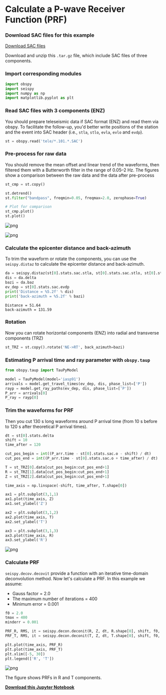 
# Calculate a P-wave Receiver Function (PRF)

### Download SAC files for this example

[Download SAC files](https://osf.io/7xb63/download)

Download and unzip this `.tar.gz` file, which include SAC files of three components.

### Import corresponding modules

```python
import obspy
import seispy
import numpy as np
import matplotlib.pyplot as plt
```

### Read SAC files with 3 components (ENZ)

You should prepare teleseismic data if SAC format (ENZ) and read them via obspy. To facilitate the follow-up, you'd better write positions of the station and the event into SAC header (i.e., `stla`, `stlo`, `evla`, `evlo` and `evdp`).

```python
st = obspy.read('tele/*.101.*.SAC')
```

### Pre-process for raw data

You should remove the mean offset and linear trend of the waveforms, then filtered them with a Butterworth filter in the range of 0.05–2 Hz. The figures show a comparison between the raw data and the data after pre-process

```python
st_cmp = st.copy()

st.detrend()
st.filter("bandpass", freqmin=0.05, freqmax=2.0, zerophase=True)

# Plot for comparison
st_cmp.plot()
st.plot()
```

![png](/_static/files/output_5_0.png)

![png](/_static/files/output_5_1.png)

### Calculate the epicenter distance and back-azimuth

To trim the waveform or rotate the components, you can use the `seispy.distaz` to calculate the epicenter distance and back-azimuth.

```python
da = seispy.distaz(st[0].stats.sac.stla, st[0].stats.sac.stlo, st[0].stats.sac.evla, st[0].stats.sac.evlo)
dis = da.delta
bazi = da.baz
ev_dep = st[0].stats.sac.evdp
print('Distance = %5.2f' % dis)
print('back-azimuth = %5.2f' % bazi)
```

    Distance = 51.64
    back-azimuth = 131.59

### Rotation

Now you can rotate horizontal components (ENZ) into radial and transverse components (TRZ)

```python
st_TRZ = st.copy().rotate('NE->RT', back_azimuth=bazi)
```

### Estimating P arrival time and ray parameter with `obspy.taup`

```python
from obspy.taup import TauPyModel

model = TauPyModel(model='iasp91')
arrivals = model.get_travel_times(ev_dep, dis, phase_list=['P'])
rayp = model.get_ray_paths(ev_dep, dis, phase_list=['P'])
P_arr = arrivals[0]
P_ray = rayp[0]
```

### Trim the waveforms for PRF

Then you cut 130 s long waveforms around P arrival time (from 10 s before to 120 s after theoretical P arrival times).

```python
dt = st[0].stats.delta
shift = 10
time_after = 120

cut_pos_begin = int((P_arr.time - st[0].stats.sac.o - shift) / dt)
cut_pos_end = int((P_arr.time - st[0].stats.sac.o + time_after) / dt)

T = st_TRZ[0].data[cut_pos_begin:cut_pos_end+1]
R = st_TRZ[1].data[cut_pos_begin:cut_pos_end+1]
Z = st_TRZ[2].data[cut_pos_begin:cut_pos_end+1]

time_axis = np.linspace(-shift, time_after, T.shape[0])

ax1 = plt.subplot(3,1,1)
ax1.plot(time_axis, Z)
ax1.set_ylabel('Z')

ax2 = plt.subplot(3,1,2)
ax2.plot(time_axis, T)
ax2.set_ylabel('T')

ax3 = plt.subplot(3,1,3)
ax3.plot(time_axis, R)
ax3.set_ylabel('R')

```

![png](/_static/files/output_13_1.png)

### Calculate PRF

`seispy.decov.decovit` provide a function with an iterative time-domain deconvolution method. Now let's calculate a PRF. In this example we assume:

- Gauss factor = 2.0
- The maximum number of iterations = 400
- Minimum error = 0.001

```python
f0 = 2.0
tmax = 400
minderr = 0.001

PRF_R, RMS, it = seispy.decon.deconit(R, Z, dt, R.shape[0], shift, f0, tmax, minderr)
PRF_T, RMS, it = seispy.decon.deconit(T, Z, dt, T.shape[0], shift, f0, tmax, minderr)

plt.plot(time_axis, PRF_R)
plt.plot(time_axis, PRF_T)
plt.xlim([-5, 30])
plt.legend(['R', 'T'])
```

![png](/_static/files/output_15_1.png)

The figure shows PRFs in R and T components.

[**Download this Jupyter Notebook**](/_static/files/PRF_Process.ipynb)